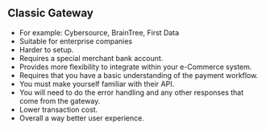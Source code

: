 ## Classic Gateway

- For example: Cybersource, BrainTree, First Data
- Suitable for enterprise companies 
- Harder to setup.
- Requires a special merchant bank account.  
- Provides more flexibility to integrate within your e-Commerce system.
- Requires that you have a basic understanding of the payment workflow. 
- You must make yourself familiar with their API. 
- You will need to do the error handling and any other responses that come from the gateway. 
- Lower transaction cost. 
- Overall a way better user experience.